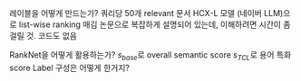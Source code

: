 레이블을 어떻게 만드는가?
	쿼리당 50개 relevant 문서
	HCX-L 모델 (네이버 LLM)으로 list-wise ranking 매김
	논문으로 복잡하게 설명되어 있는데, 이해하려면 시간이 좀 걸릴 것. 코드도 없음

RankNet을 어떻게 활용하는가?
	$s_{base}$로 overall semantic score
	$s_{TCL}$로 용어 특화 score
	Label 구성은 어떻게 한거지?
		